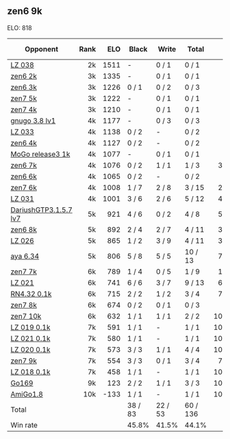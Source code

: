 ## zen6 9k ##

ELO: 818

Opponent | Rank | ELO | Black | Write | Total | Win rate
---------|-----:|----:|-------|-------|-------|-------:
[LZ 038](LZ%20038.md) | 2k | 1511 | - | 0 / 1 | 0 / 1 | 0.0%
[zen6 2k](zen6%202k.md) | 3k | 1335 | - | 0 / 1 | 0 / 1 | 0.0%
[zen6 3k](zen6%203k.md) | 3k | 1226 | 0 / 1 | 0 / 2 | 0 / 3 | 0.0%
[zen7 5k](zen7%205k.md) | 3k | 1222 | - | 0 / 1 | 0 / 1 | 0.0%
[zen7 4k](zen7%204k.md) | 3k | 1210 | - | 0 / 1 | 0 / 1 | 0.0%
[gnugo 3.8 lv1](gnugo%203.8%20lv1.md) | 4k | 1177 | - | 0 / 3 | 0 / 3 | 0.0%
[LZ 033](LZ%20033.md) | 4k | 1138 | 0 / 2 | - | 0 / 2 | 0.0%
[zen6 4k](zen6%204k.md) | 4k | 1127 | 0 / 2 | - | 0 / 2 | 0.0%
[MoGo release3 1k](MoGo%20release3%201k.md) | 4k | 1077 | - | 0 / 1 | 0 / 1 | 0.0%
[zen6 7k](zen6%207k.md) | 4k | 1076 | 0 / 2 | 1 / 1 | 1 / 3 | 33.3%
[zen6 6k](zen6%206k.md) | 4k | 1065 | 0 / 2 | - | 0 / 2 | 0.0%
[zen7 6k](zen7%206k.md) | 4k | 1008 | 1 / 7 | 2 / 8 | 3 / 15 | 20.0%
[LZ 031](LZ%20031.md) | 4k | 1001 | 3 / 6 | 2 / 6 | 5 / 12 | 41.7%
[DariushGTP3.1.5.7 lv7](DariushGTP3.1.5.7%20lv7.md) | 5k | 921 | 4 / 6 | 0 / 2 | 4 / 8 | 50.0%
[zen6 8k](zen6%208k.md) | 5k | 892 | 2 / 4 | 2 / 7 | 4 / 11 | 36.4%
[LZ 026](LZ%20026.md) | 5k | 865 | 1 / 2 | 3 / 9 | 4 / 11 | 36.4%
[aya 6.34](aya%206.34.md) | 5k | 806 | 5 / 8 | 5 / 5 | 10 / 13 | 76.9%
[zen7 7k](zen7%207k.md) | 6k | 789 | 1 / 4 | 0 / 5 | 1 / 9 | 11.1%
[LZ 021](LZ%20021.md) | 6k | 741 | 6 / 6 | 3 / 7 | 9 / 13 | 69.2%
[RN4.32 0.1k](RN4.32%200.1k.md) | 6k | 715 | 2 / 2 | 1 / 2 | 3 / 4 | 75.0%
[zen7 8k](zen7%208k.md) | 6k | 674 | 0 / 2 | 0 / 1 | 0 / 3 | 0.0%
[zen7 10k](zen7%2010k.md) | 6k | 632 | 1 / 1 | 1 / 1 | 2 / 2 | 100.0%
[LZ 019 0.1k](LZ%20019%200.1k.md) | 7k | 591 | 1 / 1 | - | 1 / 1 | 100.0%
[LZ 021 0.1k](LZ%20021%200.1k.md) | 7k | 580 | 1 / 1 | - | 1 / 1 | 100.0%
[LZ 020 0.1k](LZ%20020%200.1k.md) | 7k | 573 | 3 / 3 | 1 / 1 | 4 / 4 | 100.0%
[zen7 9k](zen7%209k.md) | 7k | 554 | 3 / 3 | 0 / 1 | 3 / 4 | 75.0%
[LZ 018 0.1k](LZ%20018%200.1k.md) | 7k | 458 | 1 / 1 | - | 1 / 1 | 100.0%
[Go169](Go169.md) | 9k | 123 | 2 / 2 | 1 / 1 | 3 / 3 | 100.0%
[AmiGo1.8](AmiGo1.8.md) | 10k | -133 | 1 / 1 | - | 1 / 1 | 100.0%
Total | | | 38 / 83 | 22 / 53 | 60 / 136 | 
Win rate| | | 45.8% | 41.5% | 44.1% | 
